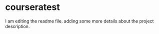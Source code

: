 # courseratest
I am editing the readme file. adding some more details about the project description.
